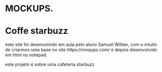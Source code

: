 # MOCKUPS.
<span style=color: light blue > <h1>Coffe starbuzz</h1> </span>
<p>este site foi desenvolvido em aula pelo aluno Samuel Willian, com o intuito de criarmos uma base no site https://moqups.com/
e depois desenvolvido em html no notepad.  </p>
<p> este projeto é sobre uma cafeteria starbuzz</p
<img src="ca/
